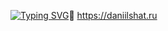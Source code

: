 <a href="[https://git.io/typing-svg](https://github.com/lookatme777)"><img src="https://readme-typing-svg.demolab.com?font=Fira+Code&duration=1&pause=1&center=true&vCenter=true&width=435&lines=Kirill+Mesilov" alt="Typing SVG" /></a>👋
https://daniilshat.ru
<!--
**lookatme777/lookatme777** is a ✨ _special_ ✨ repository because its `README.md` (this file) appears on your GitHub profile.

Here are some ideas to get you started:

- 🔭 I’m currently working on ...
- 🌱 I’m currently learning ...
- 👯 I’m looking to collaborate on ...
- 🤔 I’m looking for help with ...
- 💬 Ask me about ...
- 📫 How to reach me: ...
- 😄 Pronouns: ...
- ⚡ Fun fact: ...
-->
